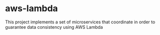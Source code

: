 # aws-lambda
This project implements a set of microservices that coordinate in order to guarantee data consistency using AWS Lambda
